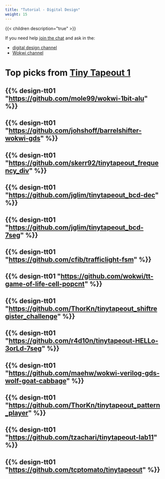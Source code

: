 ```yaml
---
title: "Tutorial - Digital Design"
weight: 15
---
```


{{< children description="true" >}}

If you need help [join the chat](https://discord.gg/qZHPrPsmt6) and ask in the:

* [digital design channel](https://discord.com/channels/1009193568256135208/1016726411400200292)
* [Wokwi channel](https://discord.com/channels/1009193568256135208/1009193692084580472)

# Top picks from [Tiny Tapeout 1](/runs/tt01)

{{% design-tt01 "https://github.com/mole99/wokwi-1bit-alu" %}}
---
{{% design-tt01 "https://github.com/johshoff/barrelshifter-wokwi-gds" %}}
---
{{% design-tt01 "https://github.com/skerr92/tinytapeout_frequency_div" %}}
---
{{% design-tt01 "https://github.com/jglim/tinytapeout_bcd-dec" %}}
---
{{% design-tt01 "https://github.com/jglim/tinytapeout_bcd-7seg" %}}
---
{{% design-tt01 "https://github.com/cfib/trafficlight-fsm" %}}
---
{{% design-tt01 "https://github.com/wokwi/tt-game-of-life-cell-popcnt" %}}
---
{{% design-tt01 "https://github.com/ThorKn/tinytapeout_shiftregister_challenge" %}}
---
{{% design-tt01 "https://github.com/r4d10n/tinytapeout-HELLo-3orLd-7seg" %}}
---
{{% design-tt01 "https://github.com/maehw/wokwi-verilog-gds-wolf-goat-cabbage" %}}
---
{{% design-tt01 "https://github.com/ThorKn/tinytapeout_pattern_player" %}}
---
{{% design-tt01 "https://github.com/tzachari/tinytapeout-lab11" %}}
---
{{% design-tt01 "https://github.com/tcptomato/tinytapeout" %}}
---
